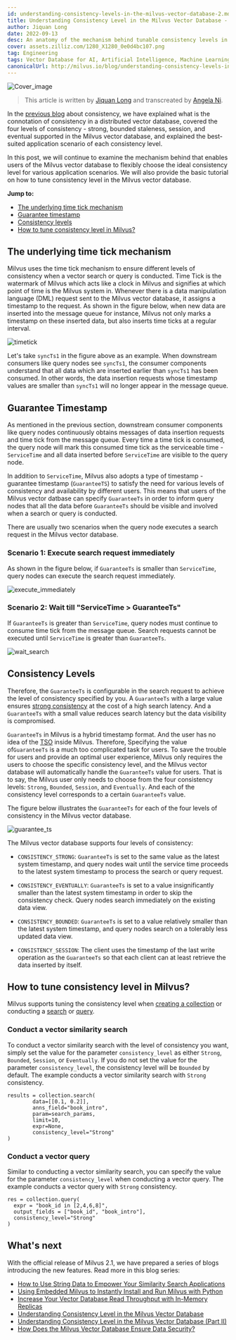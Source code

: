 ```yaml
---
id: understanding-consistency-levels-in-the-milvus-vector-database-2.md
title: Understanding Consistency Level in the Milvus Vector Database - Part II
author: Jiquan Long
date: 2022-09-13
desc: An anatomy of the mechanism behind tunable consistency levels in the Milvus vector database.
cover: assets.zilliz.com/1280_X1280_0e0d4bc107.png
tag: Engineering
tags: Vector Database for AI, Artificial Intelligence, Machine Learning
canonicalUrl: http://milvus.io/blog/understanding-consistency-levels-in-the-milvus-vector-database-2.md
---
```


![Cover_image](https://assets.zilliz.com/1280_X1280_0e0d4bc107.png "Understanding Consistency Level in the Milvus Vector Database")

> This article is written by [Jiquan Long](https://github.com/longjiquan) and transcreated by [Angela Ni](https://www.linkedin.com/in/yiyun-n-2aa713163/).

In the [previous blog](https://milvus.io/blog/understanding-consistency-levels-in-the-milvus-vector-database.md) about consistency, we have explained what is the connotation of consistency in a distributed vector database, covered the four levels of consistency - strong, bounded staleness, session, and eventual supported in the Milvus vector database, and explained the best-suited application scenario of each consistency level. 

In this post, we will continue to examine the mechanism behind that enables users of the Milvus vector database to flexibly choose the ideal consistency level for various application scenarios. We will also provide the basic tutorial on how to tune consistency level in the Milvus vector database.

**Jump to:**

- [The underlying time tick mechanism](#The-underlying-time-tick-mechanism)
- [Guarantee timestamp](#Guarantee-timestamp)
- [Consistency levels](#Consistency-levels)
- [How to tune consistency level in Milvus?](#How-to-tune-consistency-level-in-Milvus)

## The underlying time tick mechanism

Milvus uses the time tick mechanism to ensure different levels of consistency when a vector search or query is conducted. Time Tick is the watermark of Milvus which acts like a clock in Milvus and signifies at which point of time is the Milvus system in. Whenever there is a data manipulation language (DML) request sent to the Milvus vector database, it assigns a timestamp to the request. As shown in the figure below, when new data are inserted into the message queue for instance, Milvus not only marks a timestamp on these inserted data, but also inserts time ticks at a regular interval. 

![timetick](https://assets.zilliz.com/timetick_b395df9804.png "Timestamp and time tick.")

Let's take `syncTs1` in the figure above as an example. When downstream consumers like query nodes see `syncTs1`, the consumer components understand that all data which are inserted earlier than `syncTs1` has been consumed. In other words, the data insertion requests whose timestamp values are smaller than `syncTs1` will no longer appear in the message queue.

## Guarantee Timestamp

As mentioned in the previous section, downstream consumer components like query nodes continuously obtains messages of data insertion requests and time tick from the message queue. Every time a time tick is consumed, the query node will mark this consumed time tick as the serviceable time - `ServiceTime` and all data inserted before `ServiceTime` are visible to the query node.

In addition to `ServiceTime`, Milvus also adopts a type of timestamp - guarantee timestamp (`GuaranteeTS`) to satisfy the need for various levels of consistency and availability by different users. This means that users of the Milvus vector datbase can specify `GuaranteeTs` in order to inform query nodes that all the data before `GuaranteeTs` should be visible and involved when a search or query is conducted.

There are usually two scenarios when the query node executes a search request in the Milvus vector database.

### Scenario 1: Execute search request immediately

As shown in the figure below, if `GuaranteeTs` is smaller than `ServiceTime`, query nodes can execute the search request immediately.

![execute_immediately](https://assets.zilliz.com/execute_immediately_dd1913775d.png "Execute search request immediately.")

### Scenario 2: Wait till "ServiceTime > GuaranteeTs"

If `GuaranteeTs` is greater than `ServiceTime`, query nodes must continue to consume time tick from the message queue. Search requests cannot be executed until `ServiceTime` is greater than `GuaranteeTs`.

![wait_search](https://assets.zilliz.com/wait_search_f09a2f6cf9.png "Wait till ServiceTime > GuaranteeTs.")

## Consistency Levels

Therefore, the `GuaranteeTs` is configurable in the search request to achieve the level of consistency specified by you. A `GuaranteeTs` with a large value ensures [strong consistency](https://milvus.io/blog/understanding-consistency-levels-in-the-milvus-vector-database.md#Strong) at the cost of a high search latency. And a `GuaranteeTs` with a small value reduces search latency but the data visibility is compromised.

`GuaranteeTs` in Milvus is a hybrid timestamp format. And the user has no idea of the [TSO](https://github.com/milvus-io/milvus/blob/master/docs/design_docs/milvus_hybrid_ts_en.md?from=from_parent_mindnote) inside Milvus. Therefore, Specifying the value of`GuaranteeTs` is a much too complicated task for users. To save the trouble for users and provide an optimal user experience, Milvus only requires the users to choose the specific consistency level, and the Milvus vector database will automatically handle the `GuaranteeTs` value for users. That is to say, the Milvus user only needs to choose from the four consistency levels: `Strong`, `Bounded`, `Session`, and `Eventually`. And each of the consistency level corresponds to a certain `GuaranteeTs` value.

The figure below illustrates the `GuaranteeTs` for each of the four levels of consistency in the Milvus vector database.

![guarantee_ts](https://assets.zilliz.com/guarantee_ts_f4b3e119d3.png "The corresponding GuaranteeTs for the four consistency levels in Milvus.")

The Milvus vector database supports four levels of consistency:

- `CONSISTENCY_STRONG`: `GuaranteeTs` is set to the same value as the latest system timestamp, and query nodes wait until the service time proceeds to the latest system timestamp to process the search or query request. 

- `CONSISTENCY_EVENTUALLY`: `GuaranteeTs` is set to a value insignificantly smaller than the latest system timestamp in order to skip the consistency check. Query nodes search immediately on the existing data view. 

- `CONSISTENCY_BOUNDED`: `GuaranteeTs` is set to a value relatively smaller than the latest system timestamp, and query nodes search on a tolerably less updated data view. 

- `CONSISTENCY_SESSION`: The client uses the timestamp of the last write operation as the `GuaranteeTs` so that each client can at least retrieve the data inserted by itself. 

## How to tune consistency level in Milvus?

Milvus supports tuning the consistency level when [creating a collection](https://milvus.io/docs/v2.1.x/create_collection.md) or conducting a [search](https://milvus.io/docs/v2.1.x/search.md) or [query](https://milvus.io/docs/v2.1.x/query.md).  

### Conduct a vector similarity search

To conduct a vector similarity search with the level of consistency you want, simply set the value for the parameter `consistency_level` as either `Strong`, `Bounded`, `Session`, or `Eventually`. If you do not set the value for the parameter `consistency_level`, the consistency level will be `Bounded` by default. The example conducts a vector similarity search with `Strong` consistency.  

```
results = collection.search(
        data=[[0.1, 0.2]], 
        anns_field="book_intro", 
        param=search_params, 
        limit=10, 
        expr=None,
        consistency_level="Strong"
)
```

### Conduct a vector query

Similar to conducting a vector similarity search, you can specify the value for the parameter `consistency_level` when conducting a vector query. The example conducts a vector query with `Strong` consistency.  

```
res = collection.query(
  expr = "book_id in [2,4,6,8]", 
  output_fields = ["book_id", "book_intro"],
  consistency_level="Strong"
)
```

## What's next

With the official release of Milvus 2.1, we have prepared a series of blogs introducing the new features. Read more in this blog series:

- [How to Use String Data to Empower Your Similarity Search Applications](https://milvus.io/blog/2022-08-08-How-to-use-string-data-to-empower-your-similarity-search-applications.md)
- [Using Embedded Milvus to Instantly Install and Run Milvus with Python](https://milvus.io/blog/embedded-milvus.md)
- [Increase Your Vector Database Read Throughput with In-Memory Replicas](https://milvus.io/blog/in-memory-replicas.md)
- [Understanding Consistency Level in the Milvus Vector Database](https://milvus.io/blog/understanding-consistency-levels-in-the-milvus-vector-database.md)
- [Understanding Consistency Level in the Milvus Vector Database (Part II)](https://milvus.io/blog/understanding-consistency-levels-in-the-milvus-vector-database-2.md)
- [How Does the Milvus Vector Database Ensure Data Security?](https://milvus.io/blog/data-security.md)



